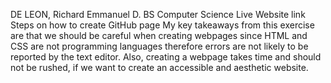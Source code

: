 DE LEON, Richard Emmanuel D. 
BS Computer Science
Live Website link
Steps on how to create GitHub page
My key takeaways from this exercise are that we should be careful when creating webpages since HTML and CSS are not programming languages therefore errors are not likely to be reported by the text editor. Also, creating a webpage takes time and should not be rushed, if we want to create an accessible and aesthetic website. 
